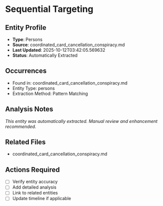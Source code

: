 # Sequential Targeting

## Entity Profile
- **Type**: Persons
- **Source**: coordinated_card_cancellation_conspiracy.md
- **Last Updated**: 2025-10-12T03:42:05.569632
- **Status**: Automatically Extracted

## Occurrences
- Found in: coordinated_card_cancellation_conspiracy.md
- Entity Type: persons
- Extraction Method: Pattern Matching

## Analysis Notes
*This entity was automatically extracted. Manual review and enhancement recommended.*

## Related Files
- coordinated_card_cancellation_conspiracy.md

## Actions Required
- [ ] Verify entity accuracy
- [ ] Add detailed analysis
- [ ] Link to related entities
- [ ] Update timeline if applicable
